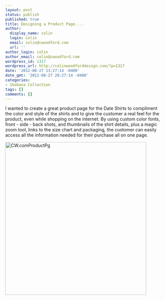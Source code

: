 ```yaml
---
layout: post
status: publish
published: true
title: Designing a Product Page....
author:
  display_name: colin
  login: colin
  email: colin@cwoodford.com
  url: ''
author_login: colin
author_email: colin@cwoodford.com
wordpress_id: 1317
wordpress_url: http://colinwoodforddesign.com/?p=1317
date: '2012-08-27 13:27:14 -0400'
date_gmt: '2012-08-27 20:27:14 -0400'
categories:
- Ikebana Collection
tags: []
comments: []
---
```

<p>I wanted to create a great product page for the Date Shirts to compliment the color and style of the shirts and to give the customer a real feel for the product, even while shopping on the internet. By using custom color fonts, front - side - back shots, and thumbnails of the shirt details, plus a magic zoom tool, links to the size chart and packaging, the customer can easily access all the information needed for their purchase all on one page.</p>
<p><a href="http://colinwoodford.com/index.php/shop-online/kyoto-flower-shirt-in-dark-navy.html"><img class="aligncenter size-full wp-image-1591" alt="CW.comProductPg" src="http://colinwoodforddesign.com/wp-content/uploads/2012/08/CW.comProductPg.jpg" width="448" height="486" /></a></p>
